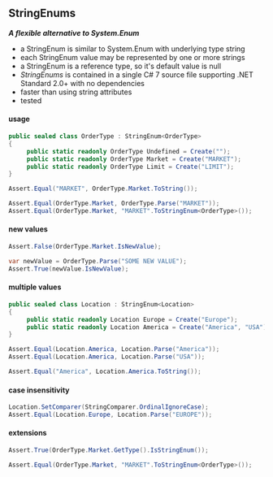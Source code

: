 ## StringEnums&nbsp;&nbsp;

***A flexible alternative to System.Enum***
- a StringEnum is similar to System.Enum with underlying type string
- each StringEnum value may be represented by one or more strings
- a StringEnum is a reference type, so it's default value is null
- *StringEnums* is contained in a single C# 7 source file supporting .NET Standard 2.0+ with no dependencies
- faster than using string attributes
- tested

#### usage
```csharp
public sealed class OrderType : StringEnum<OrderType>
{
     public static readonly OrderType Undefined = Create("");
     public static readonly OrderType Market = Create("MARKET");
     public static readonly OrderType Limit = Create("LIMIT");
}

Assert.Equal("MARKET", OrderType.Market.ToString());

Assert.Equal(OrderType.Market, OrderType.Parse("MARKET"));
Assert.Equal(OrderType.Market, "MARKET".ToStringEnum<OrderType>());
```
#### new values
```csharp
Assert.False(OrderType.Market.IsNewValue);

var newValue = OrderType.Parse("SOME NEW VALUE");
Assert.True(newValue.IsNewValue);
```
#### multiple values
```csharp
public sealed class Location : StringEnum<Location>
{
     public static readonly Location Europe = Create("Europe");
     public static readonly Location America = Create("America", "USA");
}

Assert.Equal(Location.America, Location.Parse("America"));
Assert.Equal(Location.America, Location.Parse("USA"));

Assert.Equal("America", Location.America.ToString());
```
#### case insensitivity
```csharp
Location.SetComparer(StringComparer.OrdinalIgnoreCase);
Assert.Equal(Location.Europe, Location.Parse("EUROPE"));
```
#### extensions
```csharp
Assert.True(OrderType.Market.GetType().IsStringEnum());

Assert.Equal(OrderType.Market, "MARKET".ToStringEnum<OrderType>());
```
